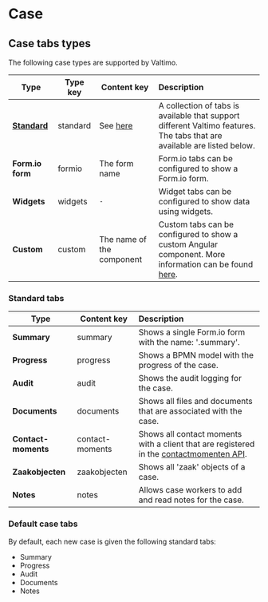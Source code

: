 # Case

## Case tabs types

The following case types are supported by Valtimo.

| Type                           | Type key | Content key                | Description                                                                                                                                               |
|--------------------------------|----------|----------------------------|:----------------------------------------------------------------------------------------------------------------------------------------------------------|
| [**Standard**](#standard-tabs) | standard | See [here](#standard-tabs) | A collection of tabs is available that support different Valtimo features. The tabs that are available are listed below.                                  |
| **Form.io form**               | formio   | The form name              | Form.io tabs can be configured to show a Form.io form.                                                                                                    |
| **Widgets**                    | widgets  | `-`                        | Widget tabs can be configured to show data using widgets.                                                                                                 |
| **Custom**                     | custom   | The name of the component  | Custom tabs can be configured to show a custom Angular component. More information can be found [here](/extending-valtimo/tabs/customizing-case-tabs.md). |

### Standard tabs

| Type                | Content key     | Description                                                                                                                                                             |
|---------------------|-----------------|:------------------------------------------------------------------------------------------------------------------------------------------------------------------------|
| **Summary**         | summary         | Shows a single Form.io form with the name: '<case-key>.summary'.                                                                                                        |
| **Progress**        | progress        | Shows a BPMN model with the progress of the case.                                                                                                                       |
| **Audit**           | audit           | Shows the audit logging for the case.                                                                                                                                   |
| **Documents**       | documents       | Shows all files and documents that are associated with the case.                                                                                                        |
| **Contact-moments** | contact-moments | Shows all contact moments with a client that are registered in the [contactmomenten API](https://vng-realisatie.github.io/gemma-zaken/standaard/contactmomenten/index). |
| **Zaakobjecten**    | zaakobjecten    | Shows all 'zaak' objects of a case.                                                                                                                                     |
| **Notes**           | notes           | Allows case workers to add and read notes for the case.                                                                                                                 |

### Default case tabs

By default, each new case is given the following standard tabs:
- Summary
- Progress
- Audit
- Documents
- Notes

